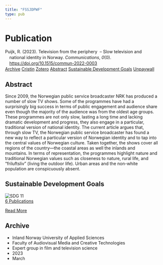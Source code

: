 ```yaml
---
title: "FSSJDPWF"
type: pub
---
```

<h1>Publication</h1>
<article id="csl-bib-container-FSSJDPWF" class="csl-bib-container">
  <div class="csl-bib-body" style="line-height: 1.35; padding-left: 1em; text-indent:-1em;">
  <div class="csl-entry">Puijk, R. (2023). Television from the periphery&#xA0; &#x2013; Slow television and national identity in Norway. <i>Communications</i>, <i>0</i>(0). <a href="https://doi.org/10.1515/commun-2022-0003">https://doi.org/10.1515/commun-2022-0003</a></div>
</div>
  <div class="csl-bib-buttons">
    <a href="#taxonomy-article-FSSJDPWF" class="csl-bib-button">Archive</a>
    <a href="https://app.cristin.no/results/show.jsf?id=2132096" alt="Cristin URL" class="csl-bib-button">Cristin</a>
    <a href="http://zotero.org/groups/5402882/items/FSSJDPWF" alt="Zotero URL" class="csl-bib-button">Zotero</a>
    <a href="#abstract-article-FSSJDPWF" class="csl-bib-button">Abstract</a>
    <a href="#sdg-article-FSSJDPWF" class="csl-bib-button">Sustainable Development Goals</a>
    <a href="https://doi.org/10.1515/commun-2022-0003" class="csl-bib-button">Unpaywall</a>
  </div>
  <div id="csl-bib-meta-container-FSSJDPWF"></div>
</article>
<div id="csl-bib-meta-FSSJDPWF" class="csl-bib-meta">
  <article id="abstract-article-FSSJDPWF" class="abstract-article">
    <h1>Abstract</h1>
    Since 2009, the Norwegian public service broadcaster NRK has produced a number of slow TV shows. Some of the programmes have had a surprisingly big success in terms of public engagement and audience share even though the majority of the audience was from the oldest age groups. These programmes are not only slow, lasting a long time and lacking dramatic development and progress, they also engage in a particular, traditional version of national identity. The current article argues that, through slow TV, the Norwegian public service broadcaster has found a new way to reflect a particular version of Norwegian identity and to tap into the central values of Norwegian culture. Taken together, the shows cover all regions of the country—the coastal areas as well the inlands and mountains. In terms of representation, the programmes highlight nature and traditional Norwegian values such as closeness to nature, rural life, and “friluftsliv” (living the outdoor life). Urban areas and the non-white population are conspicuously absent.
  </article>
  <article id="sdg-article-FSSJDPWF" class="sdg-article">
    <h1>Sustainable Development Goals</h1>
    <div class="sdg-container"><div id="sdg11" class="sdg"> <img src="{{< params subfolder >}}images/sdg/sdg11_en.png" class="image" alt="SDG 11"> <div class="sdg-overlay"> <a href="{{< params subfolder >}}en/archive/?sdg=11#archive" class="sdg-publication-count"><span>6</span> Publications</a> <p><a href="https://sdgs.un.org/goals/goal11" class="sdg-read-more">Read More</a></p> </div> </div></div>
  </article>
  <article id="taxonomy-article-FSSJDPWF" class="taxonomy-article">
    <h1>Archive</h1>
    <ul>
      <li>Inland Norway University of Applied Sciences</li>
      <li>Faculty of Audiovisual Media and Creative Technologies</li>
      <li>Expert group in film and television science</li>
      <li>2023</li>
      <li>March</li>
    </ul>
  </article>
</div>
